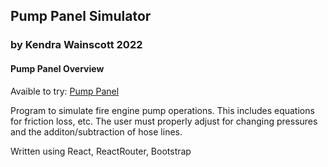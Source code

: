 ## Pump Panel Simulator

### by Kendra Wainscott 2022

#### Pump Panel Overview

Avaible to try: [Pump Panel](https://pumpspanel.netlify.app/ "hosted and updated through gitpages")

Program to simulate fire engine pump operations.
This includes equations for friction loss, etc.
The user must properly adjust for changing pressures and the additon/subtraction of hose lines.

Written using React, ReactRouter, Bootstrap
